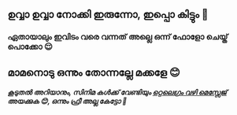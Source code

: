 ## ഉവ്വാ ഉവ്വാ നോക്കി ഇരുന്നോ, ഇപ്പൊ കിട്ടും 🤤

### ഏതായാലും ഇവിടം വരെ വന്നത് അല്ലെ ഒന്ന് ഫോളോ ചെയ്ത് പൊക്കോ 😌

## മാമനൊടു ഒന്നും തോന്നല്ലേ മക്കളേ 😊


##### കൂടുതൽ അറിയാനും, സിനിമ കൾക്ക് വേണ്ടിയും [റ്റെലെഗ്രം വഴി മെസ്സേജ്](https://telegram.dog/MOVIECLUB_CHAT) അയക്കുക 😊, ഒന്നും ഫ്രീ അല്ല കേട്ടോ 🥴
